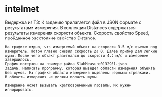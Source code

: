 # intelmet
Выдержка из ТЗ:
    К заданию прилагается файл в JSON формате с результатами измерения.
    В коллекции Distances содержаться результаты измерения скорости объекта. Скорость свойство Speed, пройденное расстояние свойство Distance.
    
    На графике видно, что измеряемый объект на скорости 3.5 м/c въехал под измеритель. Потом плавно снизил скорость до 0. Далее прибор дал легкие шумы. После чего объект разогнался до скорости 4.2 м/c и измерение завершилось.
    График построен на примере файла SlabMeasure0132981.json
    Задача. Написать программу, которая выведет области измерения объекта без шумов. На графике области измерения выделены черными стрелками.
    В область измерения не должны попасть шумы.
    
    Измерение может вызывать кратковременные провалы. Их нужно игнорировать.
